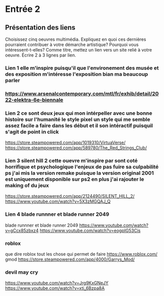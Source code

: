 # Entrée 2
## Présentation des liens
Choisissez cinq oeuvres multimédia. Expliquez en quoi ces dernières pourraient contribuer à votre démarche artistique? Pourquoi vous intéressent-t-elles? Comme titre, mettez un lien vers un site relié à votre oeuvre. Écrire 2 à 3 lignes par lien.


### Lien 1  elle m'inspire puisqu'il que l'environement des musée et des exposition m'intéresse l'exposition bian ma beaucoup parler
 ### https://www.arsenalcontemporary.com/mtl/fr/exhib/detail/2022-elektra-6e-biennale

### Lien 2 ce sont deux jeux qui mon intérpeller avec une bonne histoire sur l'humanité le style pixel un style qui me semble assez facile a faire dans les début et il son intéractif puisquil s'agit de point in click
https://store.steampowered.com/app/1019310/VirtuaVerse/ https://store.steampowered.com/app/589780/The_Red_Strings_Club/

### Lien 3   silent hill 2 cette ouevre m'inspire par sont coté horrifique et psychologique l'enjeux de pas fuire sa culpabilité ps j'ai mis la version remake puisque la version original 2001 est uniquement disponible sur ps2 en plus j'ai rajouter le making of du jeux 
https://store.steampowered.com/app/2124490/SILENT_HILL_2/  https://www.youtube.com/watch?v=5X3zMGQAJ_Q

### Lien 4 blade runnner et blade runner 2049
blade runnner et blade runner 2049 https://www.youtube.com/watch?v=gCcx85zbxz4  https://www.youtube.com/watch?v=eogpIG53Cis


### roblox
que dire roblox tout les chose qui permet de faire 
https://www.roblox.com/
gmod https://store.steampowered.com/app/4000/Garrys_Mod/

### devil may cry  
https://www.youtube.com/watch?v=Jrg9KxGNeJY  https://www.youtube.com/watch?v=xti_6Bzpa8A
